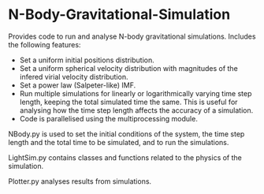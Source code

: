 # N-Body-Gravitational-Simulation
Provides code to run and analyse N-body gravitational simulations. Includes the following features:
* Set a uniform initial positions distribution.
* Set a uniform spherical velocity distribution with magnitudes of the infered virial velocity distribution.
* Set a power law (Salpeter-like) IMF.
* Run multiple simulations for linearly or logarithmically varying time step length, keeping the total simulated time the same. This is useful for analysing how the time step length affects the accuracy of a simulation.
* Code is parallelised using the multiprocessing module.

NBody.py is used to set the initial conditions of the system, the time step length and the total time to be simulated, and to run the simulations. 

LightSim.py contains classes and functions related to the physics of the simulation.

Plotter.py analyses results from simulations.


